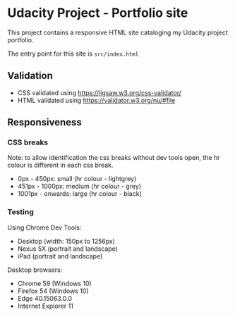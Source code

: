 # Udacity Project - Portfolio site
This project contains a responsive HTML site cataloging my Udacity project portfolio.

The entry point for this site is ```src/index.html```

## Validation
* CSS validated using https://jigsaw.w3.org/css-validator/
* HTML validated using https://validator.w3.org/nu/#file

## Responsiveness

### CSS breaks
Note: to allow identification the css breaks without dev tools open, the hr colour is different in each css break.
* 0px - 450px: small (hr colour - lightgrey)
* 451px - 1000px: medium (hr colour - grey)
* 1001px - onwards: large (hr colour - black)

### Testing
Using Chrome Dev Tools:
* Desktop (width: 150px to 1256px)
* Nexus 5X (portrait and landscape)
* iPad (portrait and landscape)

Desktop browsers:
* Chrome 59 (Windows 10)
* Firefox 54 (Windows 10)
* Edge 40.15063.0.0
* Internet Explorer 11
